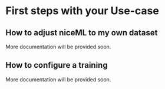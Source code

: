 # First steps with your Use-case

## How to adjust **niceML** to my own dataset

More documentation will be provided soon.

## How to configure a training

More documentation will be provided soon.
